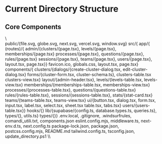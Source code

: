 ﻿# Current Directory Structure

## Core Components

\\\
public/{file.svg, globe.svg, next.svg, vercel.svg, window.svg}
src/{
app/{
(routes)/{
admin/{clusters/{page.tsx}, levels/{page.tsx}, memberships/{page.tsx}
processes/{page.tsx}, questions/{page.tsx}, rules/{page.tsx}
sessions/{page.tsx}, teams/{page.tsx}, users/{page.tsx}, layout.tsx, page.tsx}}
favicon.ico, globals.css, layout.tsx, page.tsx}
components/{
clusters/{dialogs/{create-cluster-dialog.tsx, edit-cluster-dialog.tsx}
forms/{cluster-form.tsx, cluster-schema.ts}, clusters-table.tsx
clusters-view.tsx}
layout/{admin-header.tsx}, levels/{levels-table.tsx, levels-view.tsx}
memberships/{memberships-table.tsx, memberships-view.tsx}
processes/{processes-table.tsx}, questions/{questions-table.tsx}
rules/{rules-table.tsx}, sessions/{sessions-table.tsx}, stats/{stat-card.tsx}
teams/{teams-table.tsx, teams-view.tsx}
ui/{button.tsx, dialog.tsx, form.tsx, input.tsx, label.tsx, select.tsx, sheet.tsx
table.tsx, tabs.tsx}
users/{users-table.tsx}}
hooks/{}
lib/{supabase/{config.ts, database.types.ts, queries.ts}, types/{}, utils.ts}
types/{}}
.env.local, .gitignore, .windsurfrules, comandi_utili.txt, components.json
eslint.config.mjs, middleware.ts, next-env.d.ts, next.config.ts
package-lock.json, package.json, postcss.config.mjs, README.md
tailwind.config.ts, tsconfig.json, update_directory.ps1
\\\
